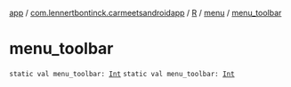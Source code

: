 [app](../../../index.md) / [com.lennertbontinck.carmeetsandroidapp](../../index.md) / [R](../index.md) / [menu](index.md) / [menu_toolbar](./menu_toolbar.md)

# menu_toolbar

`static val menu_toolbar: `[`Int`](https://kotlinlang.org/api/latest/jvm/stdlib/kotlin/-int/index.html)
`static val menu_toolbar: `[`Int`](https://kotlinlang.org/api/latest/jvm/stdlib/kotlin/-int/index.html)